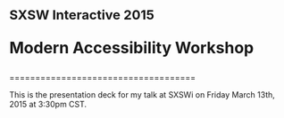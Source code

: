 <h1>
	<small>SXSW Interactive 2015</small>
	<p>Modern Accessibility Workshop</p>
</h1>
====================================

This is the presentation deck for my talk at SXSWi on Friday March 13th, 2015 at 3:30pm CST.

